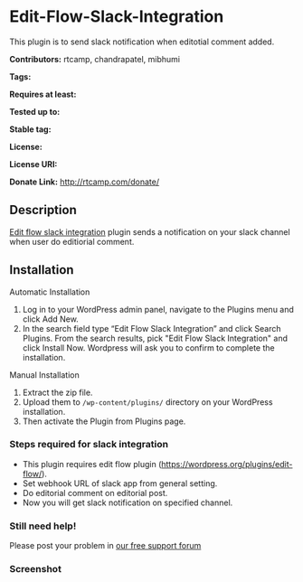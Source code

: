 # Edit-Flow-Slack-Integration
This plugin is to send slack notification when editotial comment added.

**Contributors:** rtcamp, chandrapatel, mibhumi

**Tags:** 

**Requires at least:** 

**Tested up to:**

**Stable tag:** 

**License:** 

**License URI:** 

**Donate Link:** http://rtcamp.com/donate/

## Description ##
[Edit flow slack integration](https://github.com/rtCamp/Edit-Flow-Slack-Integration) plugin sends a notification on your slack channel when user do editiorial comment.

## Installation ##

Automatic Installation

1. Log in to your WordPress admin panel, navigate to the Plugins menu and click Add New.
2. In the search field type “Edit Flow Slack Integration” and click Search Plugins. From the search results, pick "Edit Flow Slack Integration" and click Install Now. Wordpress will ask you to confirm to complete the installation.

Manual Installation

1. Extract the zip file.
2. Upload them to `/wp-content/plugins/` directory on your WordPress installation.
3. Then activate the Plugin from Plugins page.

### Steps required for slack integration ###
* This plugin requires edit flow plugin (https://wordpress.org/plugins/edit-flow/).
* Set webhook URL of slack app from general setting.
* Do editorial comment on editorial post.
* Now you will get slack notification on specified channel.

### Still need help! ###

Please post your problem in [our free support forum](http://community.rtcamp.com)

### Screenshot ###
